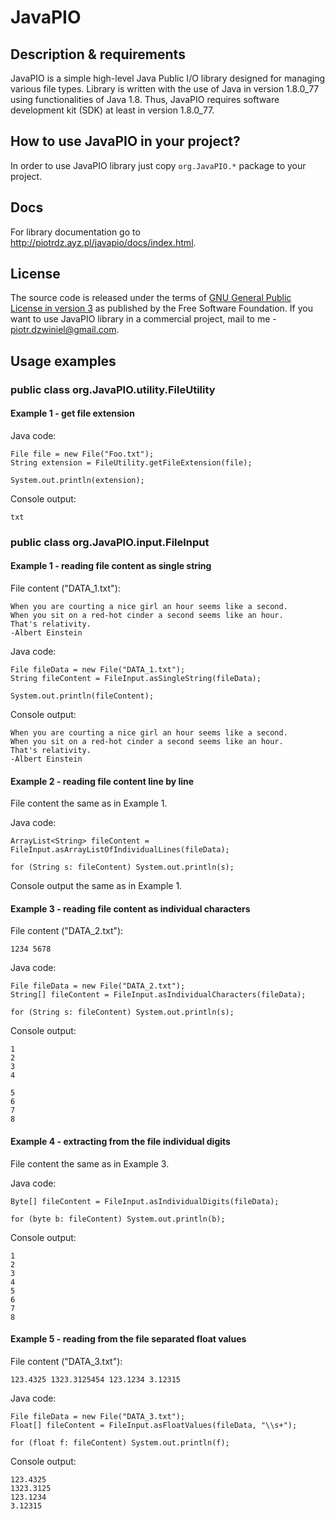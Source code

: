 # JavaPIO

<h2>Description & requirements</h2>

JavaPIO is a simple high-level Java Public I/O library designed for managing various file types. Library is written with the use 
of Java in version 1.8.0_77 using functionalities of Java 1.8. Thus, JavaPIO requires software development kit (SDK) 
at least in version 1.8.0_77.

<h2>How to use JavaPIO in your project?</h2>

In order to use JavaPIO library just copy `org.JavaPIO.*` package to your project.

<h2>Docs</h2>

For library documentation go to http://piotrdz.ayz.pl/javapio/docs/index.html.

<h2>License</h2>

The source code is released under the terms of <a href="https://github.com/piotrdzwiniel/Specvis/blob/master/GNU%20GPL%20v3.txt">
GNU General Public License in version 3</a> as published by the Free Software Foundation. If you want to use JavaPIO library in a commercial project, 
mail to me - piotr.dzwiniel@gmail.com.

<h2>Usage examples</h2>
<h3>public class org.JavaPIO.utility.FileUtility</h3>
<h4>Example 1 - get file extension</h4>
Java code:

    File file = new File("Foo.txt");
    String extension = FileUtility.getFileExtension(file);
    
    System.out.println(extension);
    
Console output:

    txt

<h3>public class org.JavaPIO.input.FileInput</h3>
<h4>Example 1 - reading file content as single string</h4>
File content ("DATA_1.txt"):
    
    When you are courting a nice girl an hour seems like a second.
    When you sit on a red-hot cinder a second seems like an hour.
    That's relativity.
    -Albert Einstein

Java code:

    File fileData = new File("DATA_1.txt");
    String fileContent = FileInput.asSingleString(fileData);
    
    System.out.println(fileContent);
    
Console output:

    When you are courting a nice girl an hour seems like a second.
    When you sit on a red-hot cinder a second seems like an hour.
    That's relativity.
    -Albert Einstein

<h4>Example 2 - reading file content line by line</h4>
File content the same as in Example 1.

Java code:

    ArrayList<String> fileContent = FileInput.asArrayListOfIndividualLines(fileData);
    
    for (String s: fileContent) System.out.println(s);

Console output the same as in Example 1.

<h4>Example 3 - reading file content as individual characters</h4>
File content ("DATA_2.txt"):

    1234 5678

Java code:

    File fileData = new File("DATA_2.txt");
    String[] fileContent = FileInput.asIndividualCharacters(fileData);
    
    for (String s: fileContent) System.out.println(s);
    
Console output:

    1
    2
    3
    4
    
    5
    6
    7
    8
    
<h4>Example 4 - extracting from the file individual digits</h4>
File content the same as in Example 3.

Java code:

    Byte[] fileContent = FileInput.asIndividualDigits(fileData);
    
    for (byte b: fileContent) System.out.println(b);
    
Console output:

    1
    2
    3
    4
    5
    6
    7
    8

<h4>Example 5 - reading from the file separated float values</h4>
File content ("DATA_3.txt"):

    123.4325 1323.3125454 123.1234 3.12315
    
Java code:

    File fileData = new File("DATA_3.txt");
    Float[] fileContent = FileInput.asFloatValues(fileData, "\\s+");
    
    for (float f: fileContent) System.out.println(f);
    
Console output:

    123.4325
    1323.3125
    123.1234
    3.12315
    

